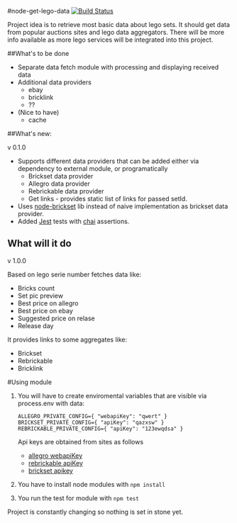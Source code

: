 #node-get-lego-data [![Build Status](https://travis-ci.org/klapek/node-get-lego-data.svg?branch=master)](https://travis-ci.org/klapek/node-get-lego-data)

Project idea is to retrieve most basic data about lego sets.
It should get data from popular auctions sites and lego data aggregators.
There will be more info available as more lego services will be integrated into this project.

##What's to be done

- Separate data fetch module with processing and displaying received data
- Additional data providers
    - ebay
    - bricklink
    - ??
- (Nice to have)
    - cache

##What's new:

v 0.1.0
- Supports different data providers that can be added either via dependency to external module, 
or programatically
    - Brickset data provider
    - Allegro data provider
    - Rebrickable data provider
    - Get links - provides static list of links for passed setId.
- Uses [node-brickset](https://github.com/boneskull/node-brickset) lib instead of naive 
implementation as brickset data provider.
- Added [Jest](https://facebook.github.io/jest/) tests with [chai](http://chaijs.com/api/bdd/) 
assertions.

## What will it do

v 1.0.0

Based on lego serie number fetches data like:
- Bricks count
- Set pic preview
- Best price on allegro
- Best price on ebay
- Suggested price on relase
- Release day

It provides links to some aggregates like:
- Brickset
- Rebrickable
- Bricklink

#Using module

1. You will have to create enviromental variables that are visible via process.env with data:
    ```
    ALLEGRO_PRIVATE_CONFIG={ "webapiKey": "qwert" }
    BRICKSET_PRIVATE_CONFIG={ "apiKey": "qazxsw" }
    REBRICKABLE_PRIVATE_CONFIG={ "apiKey": "123ewqdsa" }
    ```
    
    Api keys are obtained from sites as follows
    - [allegro webapiKey](http://allegro.pl/webapi)
    - [rebrickable apiKey](http://rebrickable.com/api/)       
    - [brickset apikey](http://brickset.com/tools/webservices/v2)

2. You have to install node modules with `npm install`
3. You run the test for module with `npm test`

Project is constantly changing so nothing is set in stone yet.

